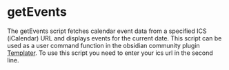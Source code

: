 # getEvents
The getEvents script fetches calendar event data from a specified ICS (iCalendar) URL and displays events for the current date.
This script can be used as a user command function in the obsidian community plugin [Templater]([https://github.com/vuejs/vue](https://silentvoid13.github.io/Templater/)). 
To use this script you need to enter your ics url in the second line.
